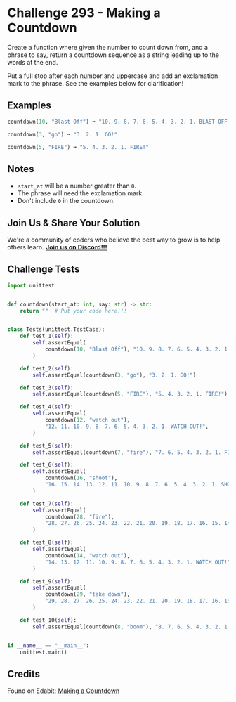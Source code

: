 # Challenge 293 - Making a Countdown

Create a function where given the number to count down from, and a phrase to say, return a countdown sequence as a string leading up to the words at the end.

Put a full stop after each number and uppercase and add an exclamation mark to the phrase. See the examples below for clarification!

## Examples
```python
countdown(10, "Blast Off") ➞ "10. 9. 8. 7. 6. 5. 4. 3. 2. 1. BLAST OFF!"

countdown(3, "go") ➞ "3. 2. 1. GO!"

countdown(5, "FIRE") ➞ "5. 4. 3. 2. 1. FIRE!"
```
## Notes

- `start_at` will be a number greater than `0`.
- The phrase will need the exclamation mark.
- Don't include `0` in the countdown.

## Join Us & Share Your Solution

We're a community of coders who believe the best way to grow is to help others learn. **[Join us on Discord!!!](https://discord.gg/sfHykntuGy)**

## Challenge Tests
```python
import unittest


def countdown(start_at: int, say: str) -> str:
    return ""  # Put your code here!!!


class Tests(unittest.TestCase):
    def test_1(self):
        self.assertEqual(
            countdown(10, "Blast Off"), "10. 9. 8. 7. 6. 5. 4. 3. 2. 1. BLAST OFF!"
        )

    def test_2(self):
        self.assertEqual(countdown(3, "go"), "3. 2. 1. GO!")

    def test_3(self):
        self.assertEqual(countdown(5, "FIRE"), "5. 4. 3. 2. 1. FIRE!")

    def test_4(self):
        self.assertEqual(
            countdown(12, "watch out"),
            "12. 11. 10. 9. 8. 7. 6. 5. 4. 3. 2. 1. WATCH OUT!",
        )

    def test_5(self):
        self.assertEqual(countdown(7, "fire"), "7. 6. 5. 4. 3. 2. 1. FIRE!")

    def test_6(self):
        self.assertEqual(
            countdown(16, "shoot"),
            "16. 15. 14. 13. 12. 11. 10. 9. 8. 7. 6. 5. 4. 3. 2. 1. SHOOT!",
        )

    def test_7(self):
        self.assertEqual(
            countdown(28, "fire"),
            "28. 27. 26. 25. 24. 23. 22. 21. 20. 19. 18. 17. 16. 15. 14. 13. 12. 11. 10. 9. 8. 7. 6. 5. 4. 3. 2. 1. FIRE!",
        )

    def test_8(self):
        self.assertEqual(
            countdown(14, "watch out"),
            "14. 13. 12. 11. 10. 9. 8. 7. 6. 5. 4. 3. 2. 1. WATCH OUT!",
        )

    def test_9(self):
        self.assertEqual(
            countdown(29, "take down"),
            "29. 28. 27. 26. 25. 24. 23. 22. 21. 20. 19. 18. 17. 16. 15. 14. 13. 12. 11. 10. 9. 8. 7. 6. 5. 4. 3. 2. 1. TAKE DOWN!",
        )

    def test_10(self):
        self.assertEqual(countdown(8, "boom"), "8. 7. 6. 5. 4. 3. 2. 1. BOOM!")


if __name__ == "__main__":
    unittest.main()
```
## Credits

Found on Edabit: [Making a Countdown](https://edabit.com/challenge/7QvH8PJgQ5x4qNGLh)
